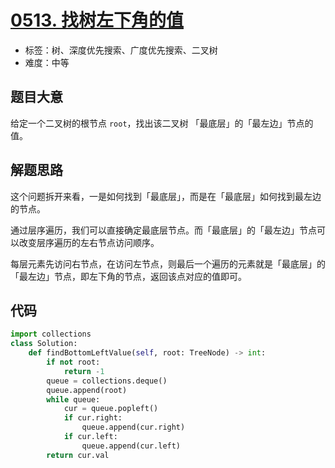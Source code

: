 # [0513. 找树左下角的值](https://leetcode-cn.com/problems/find-bottom-left-tree-value/)

- 标签：树、深度优先搜索、广度优先搜索、二叉树
- 难度：中等

## 题目大意

给定一个二叉树的根节点 `root`，找出该二叉树 「最底层」的「最左边」节点的值。

## 解题思路

这个问题拆开来看，一是如何找到「最底层」，而是在「最底层」如何找到最左边的节点。

通过层序遍历，我们可以直接确定最底层节点。而「最底层」的「最左边」节点可以改变层序遍历的左右节点访问顺序。

每层元素先访问右节点，在访问左节点，则最后一个遍历的元素就是「最底层」的「最左边」节点，即左下角的节点，返回该点对应的值即可。

## 代码

```Python
import collections
class Solution:
    def findBottomLeftValue(self, root: TreeNode) -> int:
        if not root:
            return -1
        queue = collections.deque()
        queue.append(root)
        while queue:
            cur = queue.popleft()
            if cur.right:
                queue.append(cur.right)
            if cur.left:
                queue.append(cur.left)
        return cur.val
```

